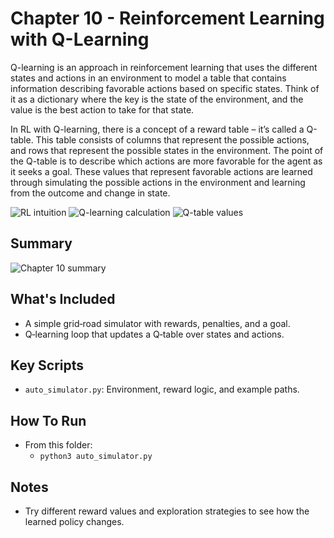 # Chapter 10 - Reinforcement Learning with Q-Learning
Q-learning is an approach in reinforcement learning that uses the different states and actions in an environment to model a table that contains information describing favorable actions based on specific states. Think of it as a dictionary where the key is the state of the environment, and the value is the best action to take for that state. 

In RL with Q-learning, there is a concept of a reward table – it’s called a Q-table. This table consists of columns that represent the possible actions, and rows that represent the possible states in the environment. The point of the Q-table is to describe which actions are more favorable for the agent as it seeks a goal. These values that represent favorable actions are learned through simulating the possible actions in the environment and learning from the outcome and change in state. 

![RL intuition](readme_assets/RL-Intuition.png)
![Q-learning calculation](readme_assets/Q-learning-formula.png)
![Q-table values](readme_assets/Calculate-Q-table-values.png)

## Summary
![Chapter 10 summary](readme_assets/Ch10-Summary.png)

## What's Included
- A simple grid‑road simulator with rewards, penalties, and a goal.
- Q‑learning loop that updates a Q‑table over states and actions.

## Key Scripts
- `auto_simulator.py`: Environment, reward logic, and example paths.

## How To Run
- From this folder:
  - `python3 auto_simulator.py`

## Notes
- Try different reward values and exploration strategies to see how the learned policy changes.
